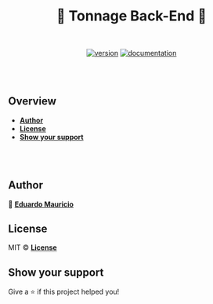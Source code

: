 <h1 align="center">
  🚀 Tonnage Back-End 🚀
</h1>

<br>

<div align="center">

[![version](https://img.shields.io/badge/version-1.0.0-blue.svg)](https://github.com/therealeddy/tonnage-back/releases)<space><space>
[![documentation](https://img.shields.io/badge/documentation-yes-brightgreen.svg)](#overview)

</div>

<br><br>

## Overview

- **[Author](#author)**
- **[License](#license)**
- **[Show your support](#show-your-support)**

<br><br>

## Author

👤 **[Eduardo Mauricio](https://github.com/therealeddy)**

## License

MIT © **[License](LICENSE)**

## Show your support

Give a ⭐️ if this project helped you!
